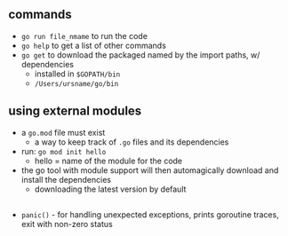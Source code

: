 ## commands
- `go run file_nmame` to run the code
- `go help` to get a list of other commands
- `go get` to download the packaged named by the import paths, w/ dependencies
    - installed in `$GOPATH/bin`
    - `/Users/ursname/go/bin`

## using external modules
- a `go.mod` file must exist
    - a way to keep track of `.go` files and its dependencies
- run: `go mod init hello`
    - hello = name of the module for the code
- the go tool with module support will then automagically download and install the dependencies
    - downloading the latest version by default

##
- `panic()` - for handling unexpected exceptions, prints goroutine traces, exit with non-zero status